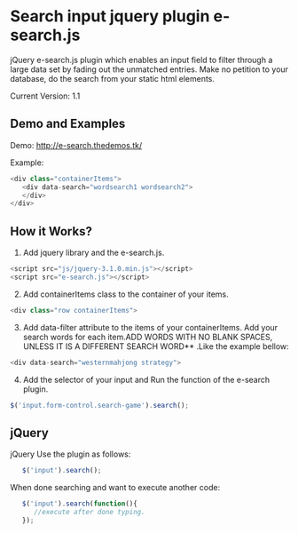 # Search input jquery plugin e-search.js
jQuery e-search.js plugin which enables an input field to filter through a large data set by fading out the unmatched entries. Make no petition to your database, do the search from your static html elements.

Current Version: 1.1


## Demo and Examples

Demo:
http://e-search.thedemos.tk/

Example:
```js
<div class="containerItems">
   <div data-search="wordsearch1 wordsearch2">
   </div>
</div>
```

## How it Works?

1. Add jquery library and the e-search.js.
```js
<script src="js/jquery-3.1.0.min.js"></script>
<script src="e-search.js"></script>
```

2. Add containerItems class to the container of your items.
```js
<div class="row containerItems">
```

3. Add data-filter attribute to the items of your containerItems. Add your search words for each item.ADD WORDS WITH NO BLANK SPACES, UNLESS IT IS A DIFFERENT SEARCH WORD** .Like the example bellow: 
```js
<div data-search="westernmahjong strategy">
```

4. Add the selector of your input and Run the function of the e-search plugin.
```js
$('input.form-control.search-game').search();
```

## jQuery
jQuery Use the plugin as follows:
```javascript
   $('input').search();
```
When done searching and want to execute another code:
```javascript
   $('input').search(function(){ 			
      //execute after done typing.
   });
```
